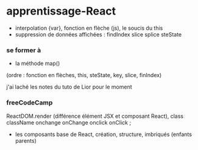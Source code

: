 # apprentissage-React

- interpolation {var}, fonction en flèche (js), le soucis du this
- suppression de données affichées : findIndex slice splice steState

### se former à

- la méthode map()

(ordre : fonction en flèches, this, steState, key, slice, finIndex)

j'ai laché les notes du tuto de Lior pour le moment

### freeCodeCamp

ReactDOM.render (différence élément JSX et composant React), class className onchange onChange onclick onClick ;
- les composants base de React, création, structure, imbriqués (enfants parents)
